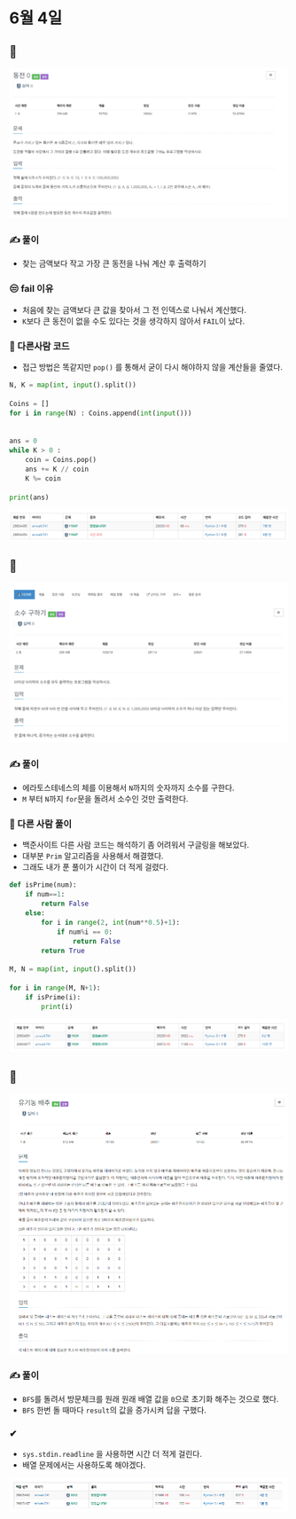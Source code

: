# 6월 4일

## 🚩 

[![image-20210604101949515](README.assets/image-20210604101949515.png)](https://www.acmicpc.net/problem/11047)



### ✍ 풀이

- 찾는 금액보다 작고 가장 큰 동전을 나눠 계산 후 출력하기



### 😒 fail 이유

- 처음에 찾는 금액보다 큰 값을 찾아서 그 전 인덱스로 나눠서 계산했다.
-  `K`보다 큰 동전이 없을 수도 있다는 것을 생각하지 않아서 `FAIL`이 났다.





### 🎁 다른사람 코드

- 접근 방법은 똑같지만 `pop()` 를 통해서 굳이 다시 해야하지 않을 계산들을 줄였다.

```python
N, K = map(int, input().split())

Coins = []
for i in range(N) : Coins.append(int(input()))


ans = 0
while K > 0 :
    coin = Coins.pop()
    ans += K // coin
    K %= coin

print(ans)
```



![image-20210604102523998](README.assets/image-20210604102523998.png)



## 🚩

[![image-20210604104240184](README.assets/image-20210604104240184.png)](https://www.acmicpc.net/problem/1929)





### ✍ 풀이

- 에라토스테네스의 체를 이용해서 `N`까지의 숫자까지 소수를 구한다.
- `M` 부터 `N`까지  `for`문을 돌려서 소수인 것만 출력한다.



### 🎁 다른 사람 풀이

- 백준사이트 다른 사람 코드는 해석하기 좀 어려워서 구글링을 해보았다.
- 대부분 `Prim` 알고리즘을 사용해서 해결했다.
- 그래도 내가 푼 풀이가 시간이 더 적게 걸렸다.



```python
def isPrime(num):
    if num==1:
        return False
    else:
        for i in range(2, int(num**0.5)+1):
            if num%i == 0:
                return False
        return True

M, N = map(int, input().split())

for i in range(M, N+1):
    if isPrime(i):
        print(i)
```



![image-20210604104618044](README.assets/image-20210604104618044.png)





## 🚩

[![image-20210604110312690](README.assets/image-20210604110312690.png)](https://www.acmicpc.net/problem/1012)



### ✍ 풀이

- `BFS`를 돌려서 방문체크를 원래 원래 배열 값을 `0`으로 초기화 해주는 것으로 했다.
- `BFS` 한번 돌 때마다 `result`의 값을 증가시켜 답을 구했다.



### ✔

- `sys.stdin.readline` 을 사용하면 시간 더 적게 걸린다. 
- 배열 문제에서는 사용하도록 해야겠다.



![image-20210604110542929](README.assets/image-20210604110542929.png)



